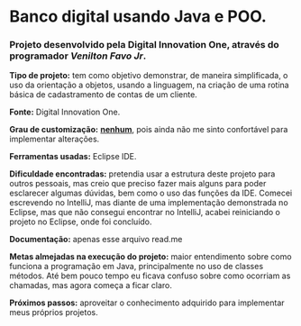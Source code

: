 # Banco digital usando Java e POO. #


 ### Projeto desenvolvido pela Digital Innovation One, através do programador *Venilton Favo Jr*. 




**Tipo de projeto:** tem como objetivo demonstrar, de maneira simplificada, o uso da orientação a objetos, usando a linguagem, 
na criação de uma rotina  básica de cadastramento de contas de um cliente.

**Fonte:**  Digital Innovation One.

**Grau de customização:** <u>**nenhum**</u>, pois ainda não me sinto confortável para implementar alterações.

**Ferramentas usadas:** Eclipse IDE.

**Dificuldade encontradas:** pretendia usar a estrutura deste projeto para outros pessoais, mas creio que preciso fazer mais alguns 
para poder esclarecer algumas dúvidas, bem como o uso das funções da IDE. Comecei escrevendo no IntelliJ, mas diante de uma implementação 
demonstrada no Eclipse, mas que não consegui encontrar no IntelliJ, acabei reiniciando o projeto no Eclipse, onde foi concluído.

**Documentação:** apenas esse arquivo read.me

**Metas almejadas na execução do projeto:** maior entendimento sobre como funciona a programação em Java, principalmente no uso de classes 
métodos. Até bem pouco tempo eu ficava confuso sobre como ocorriam as chamadas, mas agora começa a ficar claro.

**Próximos passos:** aproveitar o conhecimento adquirido para implementar meus próprios projetos. 
